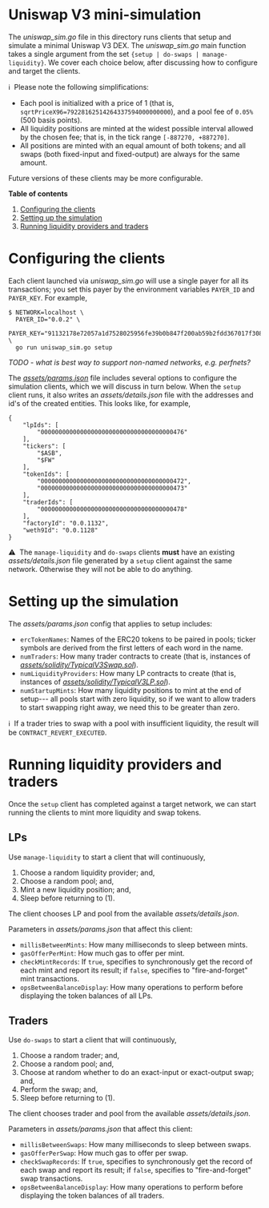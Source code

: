 # Uniswap V3 mini-simulation 

The _uniswap_sim.go_ file in this directory runs clients that setup and 
simulate a minimal Uniswap V3 DEX. The _uniswap_sim.go_ main function 
takes a single argument from the set `{setup | do-swaps | manage-liquidity}`.
We cover each choice below, after discussing how to configure and target 
the clients.

:information_source:&nbsp; Please note the following simplifications:
 - Each pool is initialized with a price of 1 (that is, `sqrtPriceX96=79228162514264337594000000000`), and a pool fee of `0.05%` (500 basis points).
 - All liquidity positions are minted at the widest possible interval allowed
   by the chosen fee; that is, in the tick range `[-887270, +887270]`.
 - All positions are minted with an equal amount of both tokens; and all 
   swaps (both fixed-input and fixed-output) are always for the same amount.

Future versions of these clients may be more configurable.

**Table of contents**
1. [Configuring the clients](#configuring-the-clients)
2. [Setting up the simulation](#setting-up-the-simulation)
3. [Running liquidity providers and traders](#running-lps-and-traders)

# Configuring the clients

Each client launched via _uniswap_sim.go_ will use a single payer for all its 
transactions; you set this payer by the environment variables `PAYER_ID` and 
`PAYER_KEY`. For example,
```
$ NETWORK=localhost \
  PAYER_ID="0.0.2" \
  PAYER_KEY="91132178e72057a1d7528025956fe39b0b847f200ab59b2fdd367017f3087137" \
  go run uniswap_sim.go setup
```

_TODO - what is best way to support non-named networks, e.g. perfnets?_

The [_assets/params.json_](./assets/params.json) file includes several options 
to configure the simulation clients, which we will discuss in turn below. When 
the `setup` client runs, it also writes an _assets/details.json_ file with the 
addresses and id's of the created entities. This looks like, for example,
```
{
    "lpIds": [
        "0000000000000000000000000000000000000476"
    ],
    "tickers": [
        "$ASB",
        "$FW"
    ],
    "tokenIds": [
        "0000000000000000000000000000000000000472",
        "0000000000000000000000000000000000000473"
    ],
    "traderIds": [
        "0000000000000000000000000000000000000478"
    ],
    "factoryId": "0.0.1132",
    "weth9Id": "0.0.1128"
}
```

:warning:&nbsp; The `manage-liquidity` and `do-swaps` clients **must** have an existing
_assets/details.json_ file generated by a `setup` client against the same network.
Otherwise they will not be able to do anything.

# Setting up the simulation

The _assets/params.json_ config that applies to setup includes:
  - `ercTokenNames`: Names of the ERC20 tokens to be paired in pools; ticker 
    symbols are derived from the first letters of each word in the name. 
  - `numTraders`: How many trader contracts to create (that is, instances of 
    [_assets/solidity/TypicalV3Swap.sol_](./assets/solidity/TypicalV3Swap.sol)).
  - `numLiquidityProviders`: How many LP contracts to create (that is, instances of 
    [_assets/solidity/TypicalV3LP.sol_](./assets/solidity/TypicalV3LP.sol)).
  - `numStartupMints`: How many liquidity positions to mint at the end of setup---
    all pools start with zero liquidity, so if we want to allow traders to
    start swapping right away, we need this to be greater than zero.

:information_source:&nbsp; If a trader tries to swap with a pool with insufficient 
liquidity, the result will be `CONTRACT_REVERT_EXECUTED`.  

# Running liquidity providers and traders

Once the `setup` client has completed against a target network, we can
start running the clients to mint more liquidity and swap tokens. 

## LPs

Use `manage-liquidity` to start a client that will continuously,
  1. Choose a random liquidity provider; and,
  2. Choose a random pool; and,
  3. Mint a new liquidity position; and,
  4. Sleep before returning to (1).

The client chooses LP and pool from the available _assets/details.json_.

Parameters in _assets/params.json_ that affect this client:
  - `millisBetweenMints`: How many milliseconds to sleep between mints.
  - `gasOfferPerMint`: How much gas to offer per mint.
  - `checkMintRecords`: If `true`, specifies to synchronously get the 
     record of each mint and report its result; if `false`, specifies
     to "fire-and-forget" mint transactions.
  - `opsBetweenBalanceDisplay`: How many operations to perform before
     displaying the token balances of all LPs.

## Traders

Use `do-swaps` to start a client that will continuously,
  1. Choose a random trader; and,
  2. Choose a random pool; and,
  3. Choose at random whether to do an exact-input or exact-output swap; and,
  4. Perform the swap; and,
  5. Sleep before returning to (1).

The client chooses trader and pool from the available _assets/details.json_.

Parameters in _assets/params.json_ that affect this client:
  - `millisBetweenSwaps`: How many milliseconds to sleep between swaps.
  - `gasOfferPerSwap`: How much gas to offer per swap.
  - `checkSwapRecords`: If `true`, specifies to synchronously get the 
     record of each swap and report its result; if `false`, specifies
     to "fire-and-forget" swap transactions.
  - `opsBetweenBalanceDisplay`: How many operations to perform before
     displaying the token balances of all traders.

